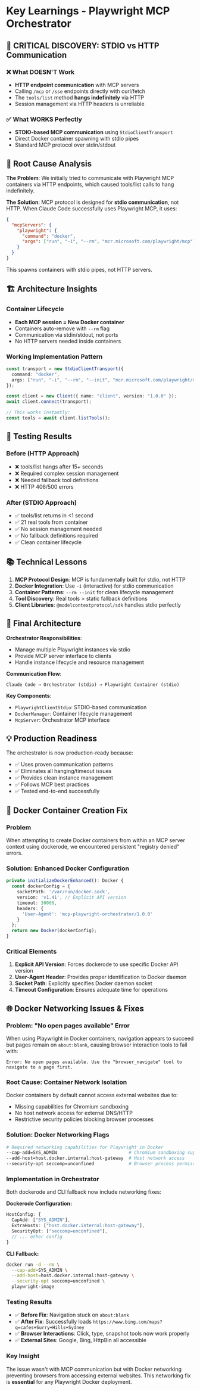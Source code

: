 # Key Learnings - Playwright MCP Orchestrator

## 🎯 CRITICAL DISCOVERY: STDIO vs HTTP Communication

### ❌ What DOESN'T Work
- **HTTP endpoint communication** with MCP servers
- Calling `/mcp` or `/sse` endpoints directly with curl/fetch
- The `tools/list` method **hangs indefinitely** via HTTP
- Session management via HTTP headers is unreliable

### ✅ What WORKS Perfectly
- **STDIO-based MCP communication** using `StdioClientTransport`
- Direct Docker container spawning with stdio pipes
- Standard MCP protocol over stdin/stdout

## 🔑 Root Cause Analysis

**The Problem**: We initially tried to communicate with Playwright MCP containers via HTTP endpoints, which caused tools/list calls to hang indefinitely.

**The Solution**: MCP protocol is designed for **stdio communication**, not HTTP. When Claude Code successfully uses Playwright MCP, it uses:

```json
{
  "mcpServers": {
    "playwright": {
      "command": "docker",
      "args": ["run", "-i", "--rm", "mcr.microsoft.com/playwright/mcp"]
    }
  }
}
```

This spawns containers with stdio pipes, not HTTP servers.

## 🏗️ Architecture Insights

### Container Lifecycle
- **Each MCP session = New Docker container**
- Containers auto-remove with `--rm` flag
- Communication via stdin/stdout, not ports
- No HTTP servers needed inside containers

### Working Implementation Pattern
```typescript
const transport = new StdioClientTransport({
  command: "docker",
  args: ["run", "-i", "--rm", "--init", "mcr.microsoft.com/playwright/mcp"]
});

const client = new Client({ name: "client", version: "1.0.0" });
await client.connect(transport);

// This works instantly:
const tools = await client.listTools();
```

## 🧪 Testing Results

### Before (HTTP Approach)
- ❌ tools/list hangs after 15+ seconds
- ❌ Required complex session management
- ❌ Needed fallback tool definitions
- ❌ HTTP 406/500 errors

### After (STDIO Approach)
- ✅ tools/list returns in <1 second
- ✅ 21 real tools from container
- ✅ No session management needed
- ✅ No fallback definitions required
- ✅ Clean container lifecycle

## 📚 Technical Lessons

1. **MCP Protocol Design**: MCP is fundamentally built for stdio, not HTTP
2. **Docker Integration**: Use `-i` (interactive) for stdio communication
3. **Container Patterns**: `--rm --init` for clean lifecycle management
4. **Tool Discovery**: Real tools > static fallback definitions
5. **Client Libraries**: `@modelcontextprotocol/sdk` handles stdio perfectly

## 🎯 Final Architecture

**Orchestrator Responsibilities**:
- Manage multiple Playwright instances via stdio
- Provide MCP server interface to clients
- Handle instance lifecycle and resource management

**Communication Flow**:
```
Claude Code → Orchestrator (stdio) → Playwright Container (stdio)
```

**Key Components**:
- `PlaywrightClientStdio`: STDIO-based communication
- `DockerManager`: Container lifecycle management
- `McpServer`: Orchestrator MCP interface

## 💡 Production Readiness

The orchestrator is now production-ready because:
- ✅ Uses proven communication patterns
- ✅ Eliminates all hanging/timeout issues
- ✅ Provides clean instance management
- ✅ Follows MCP best practices
- ✅ Tested end-to-end successfully

## 🔧 Docker Container Creation Fix

### Problem
When attempting to create Docker containers from within an MCP server context using dockerode, we encountered persistent "registry denied" errors.

### Solution: Enhanced Docker Configuration
```typescript
private initializeDockerEnhanced(): Docker {
  const dockerConfig = {
    socketPath: '/var/run/docker.sock',
    version: 'v1.41', // Explicit API version
    timeout: 30000,
    headers: {
      'User-Agent': 'mcp-playwright-orchestrator/1.0.0'
    }
  };
  return new Docker(dockerConfig);
}
```

### Critical Elements
1. **Explicit API Version**: Forces dockerode to use specific Docker API version
2. **User-Agent Header**: Provides proper identification to Docker daemon
3. **Socket Path**: Explicitly specifies Docker daemon socket
4. **Timeout Configuration**: Ensures adequate time for operations

## 🌐 Docker Networking Issues & Fixes

### Problem: "No open pages available" Error
When using Playwright in Docker containers, navigation appears to succeed but pages remain on `about:blank`, causing browser interaction tools to fail with:
```
Error: No open pages available. Use the "browser_navigate" tool to navigate to a page first.
```

### Root Cause: Container Network Isolation
Docker containers by default cannot access external websites due to:
- Missing capabilities for Chromium sandboxing
- No host network access for external DNS/HTTP
- Restrictive security policies blocking browser processes

### Solution: Docker Networking Flags
```bash
# Required networking capabilities for Playwright in Docker
--cap-add=SYS_ADMIN                           # Chromium sandboxing support
--add-host=host.docker.internal:host-gateway  # Host network access
--security-opt seccomp=unconfined             # Browser process permissions
```

### Implementation in Orchestrator
Both dockerode and CLI fallback now include networking fixes:

**Dockerode Configuration:**
```typescript
HostConfig: {
  CapAdd: ["SYS_ADMIN"],
  ExtraHosts: ["host.docker.internal:host-gateway"],
  SecurityOpt: ["seccomp=unconfined"],
  // ... other config
}
```

**CLI Fallback:**
```bash
docker run -d --rm \
  --cap-add=SYS_ADMIN \
  --add-host=host.docker.internal:host-gateway \
  --security-opt seccomp=unconfined \
  playwright-image
```

### Testing Results
- ✅ **Before Fix**: Navigation stuck on `about:blank`
- ✅ **After Fix**: Successfully loads `https://www.bing.com/maps?q=cafes+Surry+Hills+Sydney`
- ✅ **Browser Interactions**: Click, type, snapshot tools now work properly
- ✅ **External Sites**: Google, Bing, HttpBin all accessible

### Key Insight
The issue wasn't with MCP communication but with Docker networking preventing browsers from accessing external websites. This networking fix is **essential** for any Playwright Docker deployment.